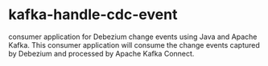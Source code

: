 # kafka-handle-cdc-event
 consumer application for Debezium change events using Java and Apache Kafka. This consumer application will consume the change events captured by Debezium and processed by Apache Kafka Connect.
